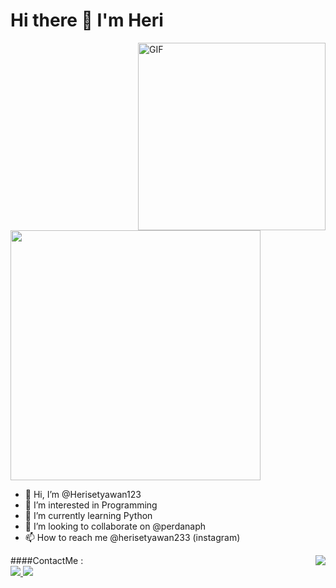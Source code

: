 <h1 style="center">
    Hi there 👋 I'm Heri
</h1>


<img align="right" height="300"  alt="GIF" src="https://i.pinimg.com/originals/7f/9b/92/7f9b92e6d10799bd7d3c47433fb3e020.gif" />

<img align="center" src="https://github-readme-stats.vercel.app/api?username=Herisetyawan123&show_icons=true&theme=radical" width="400">

- 👋 Hi, I’m @Herisetyawan123
- 👀 I’m interested in Programming
- 🌱 I’m currently learning Python
- 💞️ I’m looking to collaborate on @perdanaph
- 📫 How to reach me @herisetyawan233 (instagram)


<img align="right" src="https://github-readme-stats.vercel.app/api/top-langs/?username=Herisetyawan123&layout=compact&theme=dracula" />

####ContactMe :
<br>
<a href="https://www.instagram.com/herisetyawan233/">
    <img src="https://img.shields.io/badge/herisetyawan233-bc2a8d?style=for-the-badge&logo=instagram&logoColor=white" />
</a>
<a href="https://wa.me/6283853797950">
    <img src="https://img.shields.io/badge/herisetyawan233-bc2a8d?style=for-the-badge&logo=whatsapp&logoColor=white" />
</a>




<!---
Herisetyawan123/Herisetyawan123 is a ✨ special ✨ repository because its `README.md` (this file) appears on your GitHub profile.
You can click the Preview link to take a look at your changes.
--->
